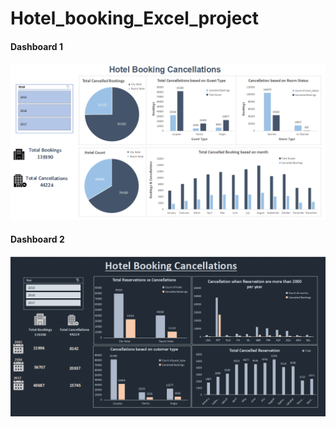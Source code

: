 # Hotel_booking_Excel_project

#### Dashboard 1

![dashboard1](https://github.com/adity672roy/Hotel_booking_Excel_project/blob/main/Dashboard.png)

#### Dashboard 2
![dashboard2](https://github.com/adity672roy/Hotel_booking_Excel_project/blob/main/Dashboard1.png)
